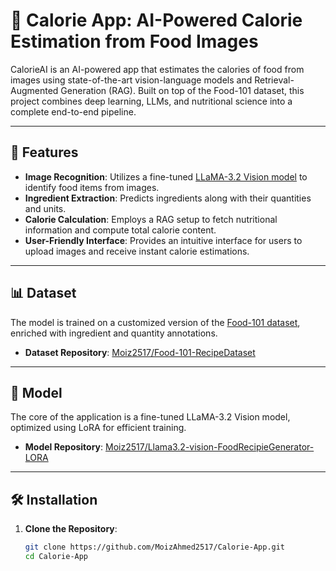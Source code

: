 # 🥗 Calorie App: AI-Powered Calorie Estimation from Food Images
CalorieAI is an AI-powered app that estimates the calories of food from images using state-of-the-art vision-language models and Retrieval-Augmented Generation (RAG). Built on top of the Food-101 dataset, this project combines deep learning, LLMs, and nutritional science into a complete end-to-end pipeline.

---

## 🚀 Features

- **Image Recognition**: Utilizes a fine-tuned [LLaMA-3.2 Vision model](https://huggingface.co/Moiz2517/Llama3.2-vision-FoodRecipieGenerator-LORA) to identify food items from images.
- **Ingredient Extraction**: Predicts ingredients along with their quantities and units.
- **Calorie Calculation**: Employs a RAG setup to fetch nutritional information and compute total calorie content.
- **User-Friendly Interface**: Provides an intuitive interface for users to upload images and receive instant calorie estimations.

---

## 📊 Dataset

The model is trained on a customized version of the [Food-101 dataset](https://www.kaggle.com/datasets/dansbecker/food-101), enriched with ingredient and quantity annotations.

- **Dataset Repository**: [Moiz2517/Food-101-RecipeDataset](https://github.com/Moiz2517/Food-101-RecipeDataset)

---

## 🧠 Model

The core of the application is a fine-tuned LLaMA-3.2 Vision model, optimized using LoRA for efficient training.

- **Model Repository**: [Moiz2517/Llama3.2-vision-FoodRecipieGenerator-LORA](https://huggingface.co/Moiz2517/Llama3.2-vision-FoodRecipieGenerator-LORA)

---

## 🛠️ Installation

1. **Clone the Repository**:
   ```bash
   git clone https://github.com/MoizAhmed2517/Calorie-App.git
   cd Calorie-App
